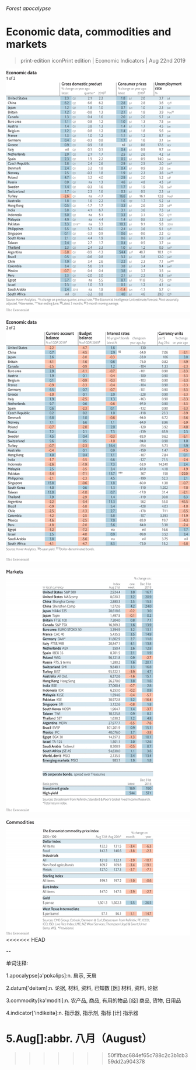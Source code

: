 ###### Forest apocalypse

# Economic data, commodities and markets 

> print-edition iconPrint edition | Economic Indicators | Aug 22nd 2019 

![image](images/20190824_INT101.png) 

![image](images/20190824_INT102.png) 

![image](images/20190824_INT201.png) 

![image](images/20190824_INT401.png) 
<<<<<<< HEAD

-- 

 单词注释:

1.apocalypse[ә'pɒkәlips]:n. 启示, 天启 

2.datum['deitәm]:n. 论据, 材料, 资料, 已知数 [医] 材料, 资料, 论据 

3.commodity[kә'mɒditi]:n. 农产品, 商品, 有用的物品 [经] 商品, 货物, 日用品 

4.indicator['indikeitә]:n. 指示器, 指示剂, 指标 [计] 指示器 

5.Aug[]:abbr. 八月（August） 
=======
>>>>>>> 50f1fbac684ef65c788c2c3b1cb359dd2a904378

